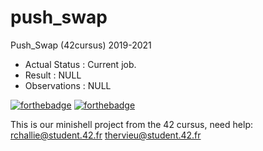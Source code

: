 # push_swap
Push_Swap (42cursus) 2019-2021

- Actual Status : Current job.
- Result        : NULL
- Observations : NULL

[![forthebadge](https://forthebadge.com/images/badges/made-with-c.svg)](https://forthebadge.com)
[![forthebadge](https://forthebadge.com/images/badges/built-with-love.svg)](https://forthebadge.com)

This is our minishell project from the 42 cursus,
need help:
rchallie@student.42.fr thervieu@student.42.fr
